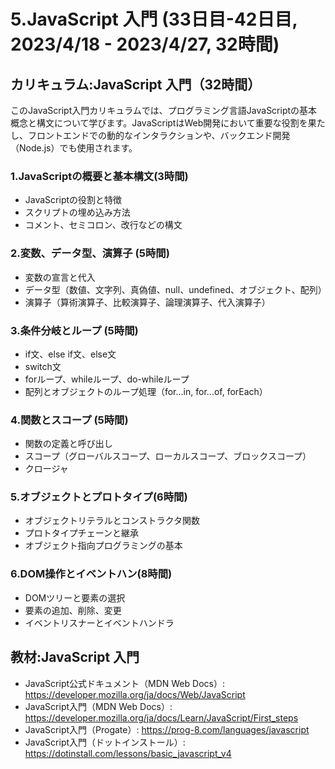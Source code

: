 # 5.JavaScript 入門 (33日目-42日目, 2023/4/18 - 2023/4/27, 32時間)

## カリキュラム:JavaScript 入門（32時間）
このJavaScript入門カリキュラムでは、プログラミング言語JavaScriptの基本概念と構文について学びます。JavaScriptはWeb開発において重要な役割を果たし、フロントエンドでの動的なインタラクションや、バックエンド開発（Node.js）でも使用されます。
### 1.JavaScriptの概要と基本構文(3時間)
- JavaScriptの役割と特徴
- スクリプトの埋め込み方法
- コメント、セミコロン、改行などの構文
### 2.変数、データ型、演算子 (5時間)
- 変数の宣言と代入
- データ型（数値、文字列、真偽値、null、undefined、オブジェクト、配列）
- 演算子（算術演算子、比較演算子、論理演算子、代入演算子）
### 3.条件分岐とループ (5時間)
- if文、else if文、else文
- switch文
- forループ、whileループ、do-whileループ
- 配列とオブジェクトのループ処理（for...in, for...of, forEach）
### 4.関数とスコープ (5時間)
- 関数の定義と呼び出し
- スコープ（グローバルスコープ、ローカルスコープ、ブロックスコープ）
- クロージャ
### 5.オブジェクトとプロトタイプ(6時間)
- オブジェクトリテラルとコンストラクタ関数
- プロトタイプチェーンと継承
- オブジェクト指向プログラミングの基本
### 6.DOM操作とイベントハン(8時間)
- DOMツリーと要素の選択
- 要素の追加、削除、変更
- イベントリスナーとイベントハンドラ

## 教材:JavaScript 入門
- JavaScript公式ドキュメント（MDN Web Docs）: https://developer.mozilla.org/ja/docs/Web/JavaScript
- JavaScript入門（MDN Web Docs）: https://developer.mozilla.org/ja/docs/Learn/JavaScript/First_steps
- JavaScript入門（Progate）: https://prog-8.com/languages/javascript
- JavaScript入門（ドットインストール）: https://dotinstall.com/lessons/basic_javascript_v4

